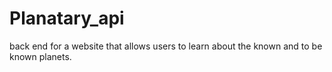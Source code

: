 # Planatary_api
 back end for a website that allows users to learn about the known and to be known planets.
